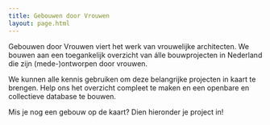 ```yaml
---
title: Gebouwen door Vrouwen
layout: page.html
---
```

Gebouwen door Vrouwen viert het werk van vrouwelijke architecten. We bouwen aan een toegankelijk overzicht van álle bouwprojecten in Nederland die zijn (mede-)ontworpen door vrouwen.

We kunnen alle kennis gebruiken om deze belangrijke projecten in kaart te brengen. Help ons het overzicht compleet te maken en een openbare en collectieve database te bouwen.

Mis je nog een gebouw op de kaart? Dien hieronder je project in!

